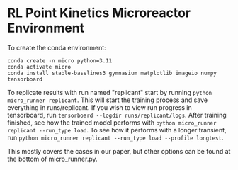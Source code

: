 # RL Point Kinetics Microreactor Environment

To create the conda environment:

```
conda create -n micro python=3.11
conda activate micro
conda install stable-baselines3 gymnasium matplotlib imageio numpy tensorboard
```


To replicate results with run named "replicant" start by running `python micro_runner replicant`. This will start the training process and save everything in runs/replicant. If you wish to view run progress in tensorboard, run `tensorboard --logdir runs/replicant/logs`. After training finished, see how the trained model performs with `python micro_runner replicant --run_type load`. To see how it performs with a longer transient, run `python micro_runner replicant --run_type load --profile longtest`.

This mostly covers the cases in our paper, but other options can be found at the bottom of micro_runner.py.
